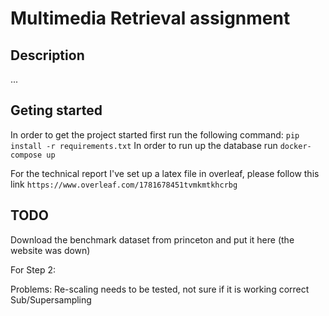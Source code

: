 <!--
 Copyright 2022 Cristian Grosu
 
 Licensed under the Apache License, Version 2.0 (the "License");
 you may not use this file except in compliance with the License.
 You may obtain a copy of the License at
 
     http://www.apache.org/licenses/LICENSE-2.0
 
 Unless required by applicable law or agreed to in writing, software
 distributed under the License is distributed on an "AS IS" BASIS,
 WITHOUT WARRANTIES OR CONDITIONS OF ANY KIND, either express or implied.
 See the License for the specific language governing permissions and
 limitations under the License.
-->

# Multimedia Retrieval assignment

## Description

...

## Geting started

In order to get the project started first run the following command: `pip install -r requirements.txt`
In order to run up the database run `docker-compose up`

For the technical report I've set up a latex file in overleaf, please follow this link `https://www.overleaf.com/1781678451tvmkmtkhcrbg`

## TODO

Download the benchmark dataset from princeton and put it here (the website was down)

For Step 2:

Problems: Re-scaling needs to be tested, not sure if it is working correct
Sub/Supersampling

